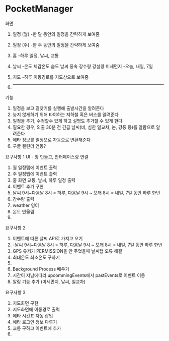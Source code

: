 # PocketManager


화면
1. 일정 (월)
  -한 달 동안의 일정을 간략하게 보여줌
  
2. 일정 (주)
  -한 주 동안의 일정을 간략하게 보여줌

3. 홈
  -하루 일정, 날씨, 교통

3. 날씨
  -온도 체감온도 습도 날씨 풍속 강수량 강설량 미세먼지
  -오늘, 내일, 7일

5. 지도
  -하루 이동경로를 지도상으로 보여줌
  
6. ----------------------------------------------------


기능
1. 일정을 보고 길찾기를 실행해 출발시간을 알려준다
2. 늦지 않게하기 위해 타야하는 지하철 혹은 버스를 알려준다
3. 일정을 추가, 수정할수 있게 하고 설명도 추가할 수 있게 한다
4. 필요한 경우, 외출  30분 전 긴급 날씨(비, 심한 일교차, 눈, 강풍 등)를 알람으로 알려준다
5. 에타 정보를 일정으로 자동으로 변환해준다
6. 구글 캘린더 연동?


요구사항 1
UI - 창 만들고, 인터페이스랑 연결
1. 월 일정탭에 이벤트 출력
2. 주 일정탭에 이벤트 출력
3. 홈 화면 교통, 날씨, 하루 일정 출력
4. 이벤트 추가 구현
5. 날씨 9시~다음날 8시 = 하루,  다음날 9시 ~ 모래 8시 = 내일, 7일 동안 하루 한번
6. 강수량 출력
7. weather 영어
8. 온도 반올림
9. 

요구사항 2
1. 이벤트에 따른 날씨 API로 가지고 오기
2. -날씨 9시~다음날 8시 = 하루,  다음날 9시 ~ 모래 8시 = 내일, 7일 동안 하루 한번
3. GPS 유저가 PERMISSION을 안 주었을때 날씨탭 오류 해결
4. 최대온도 최소온도 구하기
5. 
6. Background Process 배우기
7. 시간이 지남에따라 upcommingEvents에서 pastEvents로 이벤트 이동
8. 알람 기능 추가 (미세먼지, 날씨, 일교차)

요구사항 3
1. 지도화면 구현
2. 지도화면에 이동경로 출력
3. 에타 시간표 자동 삽입
4. 에타 로그인 정보 다루기
5. 교통 구하고 이벤트에 추가
6. 


